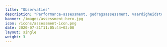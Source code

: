 ```yaml
---
title: "Observaties"
description: "Performance-assessment, gedragsassessment, vaardigheidstoets, simulatie, praktijkproef, stationstoets (met een reeks handelingen), observatie in de praktijk, proeve van bekwaamheid, korte praktijkbeoordeling (KPB) of een korte vaardigheid beoordeling (KVB), voorstelling."
banner: /images/assessment-hero.jpg
icon: /icons/assessment-icon.png
date: 2020-07-31T11:05:44+02:00
layout: single
weight: 3
---
```

